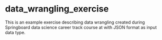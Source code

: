 # data_wrangling_exercise
This is an example exercise describing data wrangling created during Springboard data science career track course at with JSON format as input data type.
